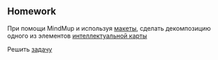 ##  Homework

При помощи MindMup и используя [макеты](https://xd.adobe.com/view/41244d9d-416f-4119-a793-1452865efd30/), сделать декомпозицию одного из элементов [интеллектуальной карты](https://drive.google.com/file/d/1nz3XzNl3yWx1ItoHH8IMGDq_qwrYf5Sn/view?usp=drive_link)

Решить [задачу](https://docs.google.com/spreadsheets/d/1Zp49rDTo-hz90wkenVbeL_8swfgBaG7X0m06fcurYY0/edit?usp=drive_link)